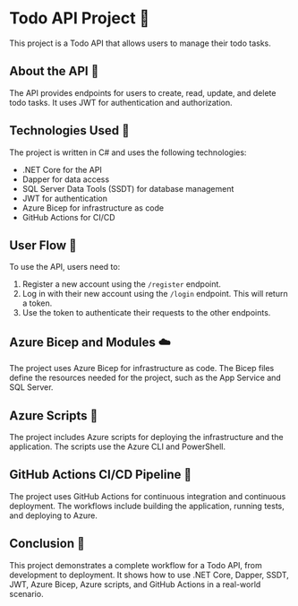 # Todo API Project 📝

This project is a Todo API that allows users to manage their todo tasks.

## About the API 📡

The API provides endpoints for users to create, read, update, and delete todo tasks. It uses JWT for authentication and authorization.

## Technologies Used 🔧

The project is written in C# and uses the following technologies:

- .NET Core for the API
- Dapper for data access
- SQL Server Data Tools (SSDT) for database management
- JWT for authentication
- Azure Bicep for infrastructure as code
- GitHub Actions for CI/CD

## User Flow 👥

To use the API, users need to:

1. Register a new account using the `/register` endpoint.
2. Log in with their new account using the `/login` endpoint. This will return a token.
3. Use the token to authenticate their requests to the other endpoints.

## Azure Bicep and Modules ☁️

The project uses Azure Bicep for infrastructure as code. The Bicep files define the resources needed for the project, such as the App Service and SQL Server.

## Azure Scripts 📜

The project includes Azure scripts for deploying the infrastructure and the application. The scripts use the Azure CLI and PowerShell.

## GitHub Actions CI/CD Pipeline 🐙

The project uses GitHub Actions for continuous integration and continuous deployment. The workflows include building the application, running tests, and deploying to Azure.

## Conclusion 🏁

This project demonstrates a complete workflow for a Todo API, from development to deployment. It shows how to use .NET Core, Dapper, SSDT, JWT, Azure Bicep, Azure scripts, and GitHub Actions in a real-world scenario.
